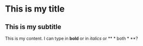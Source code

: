 # This is my title

## This is my subtitle

This is my content. I can type in **bold** or in *italics* or ** * both * **?

